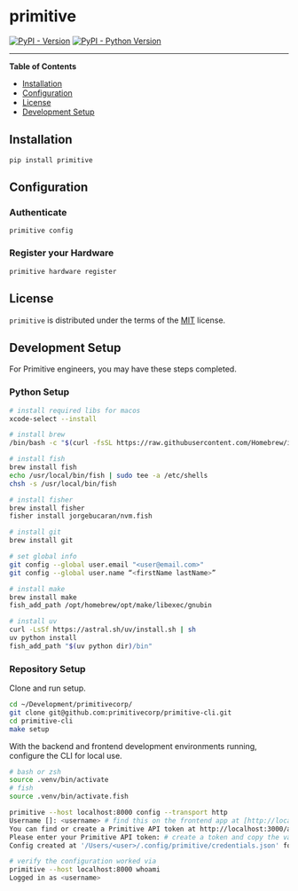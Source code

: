 # primitive

[![PyPI - Version](https://img.shields.io/pypi/v/primitive.svg)](https://pypi.org/project/primitive)
[![PyPI - Python Version](https://img.shields.io/pypi/pyversions/primitive.svg)](https://pypi.org/project/primitive)

---

**Table of Contents**

- [Installation](#installation)
- [Configuration](#configuration)
- [License](#license)
- [Development Setup](#development-setup)

## Installation

```console
pip install primitive
```

## Configuration

### Authenticate

```console
primitive config
```

### Register your Hardware

```console
primitive hardware register
```

## License

`primitive` is distributed under the terms of the [MIT](https://spdx.org/licenses/MIT.html) license.

## Development Setup

For Primitive engineers, you may have these steps completed.

### Python Setup

```bash
# install required libs for macos
xcode-select --install

# install brew
/bin/bash -c "$(curl -fsSL https://raw.githubusercontent.com/Homebrew/install/HEAD/install.sh)"

# install fish
brew install fish
echo /usr/local/bin/fish | sudo tee -a /etc/shells
chsh -s /usr/local/bin/fish

# install fisher
brew install fisher
fisher install jorgebucaran/nvm.fish

# install git
brew install git

# set global info
git config --global user.email "<user@email.com>"
git config --global user.name “<firstName lastName>”

# install make
brew install make
fish_add_path /opt/homebrew/opt/make/libexec/gnubin

# install uv
curl -LsSf https://astral.sh/uv/install.sh | sh
uv python install
fish_add_path "$(uv python dir)/bin"
```

### Repository Setup

Clone and run setup.

```bash
cd ~/Development/primitivecorp/
git clone git@github.com:primitivecorp/primitive-cli.git
cd primitive-cli
make setup
```

With the backend and frontend development environments running, configure the CLI for local use.

```bash
# bash or zsh
source .venv/bin/activate
# fish
source .venv/bin/activate.fish

primitive --host localhost:8000 config --transport http
Username []: <username> # find this on the frontend app at [http://localhost:3000](http://localhost:3000)
You can find or create a Primitive API token at http://localhost:3000/account/tokens
Please enter your Primitive API token: # create a token and copy the value here
Config created at '/Users/<user>/.config/primitive/credentials.json' for user '<username>' on host 'localhost:8000'

# verify the configuration worked via
primitive --host localhost:8000 whoami
Logged in as <username>
```
